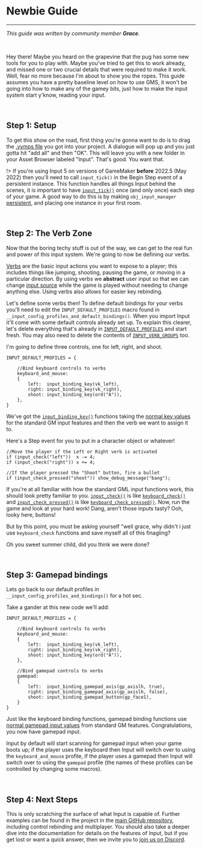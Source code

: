 # Newbie Guide

---

*This guide was written by community member **Grace**.*

&nbsp;

Hey there! Maybe you heard on the grapevine that the pug has some new tools for you to play with. Maybe you've tried to get this to work already, and missed one or two crucial details that were required to make it work. Well, fear no more because I'm about to show you the ropes. This guide assumes you have a pretty baseline level on how to use GMS, it won't be going into how to make any of the gamey bits, just how to make the input system start y'know, reading your input.

&nbsp;

## Step 1: Setup

To get this show on the road, first thing you're gonna want to do is to drag the [.yymps file](https://github.com/JujuAdams/Input/releases) you got into your project. A dialogue will pop up and you just gotta hit "add all" and then "OK". This will leave you with a new folder in your Asset Browser labeled "Input". That's good. You want that.

!> If you're using Input 5 on versions of GameMaker **before** 2022.5 (May 2022) then you'll need to call `input_tick()` in the Begin Step event of a persistent instance. This function handles all things Input behind the scenes, it is important to have [`input_tick()`](Functions-(Other)#input_tick) once (and only once) each step of your game. A good way to do this is by making `obj_input_manager` [persistent](https://manual.yoyogames.com/#t=The_Asset_Editors%2FObjects.htm), and placing one instance in your first room.

&nbsp;

## Step 2: The Verb Zone

Now that the boring techy stuff is out of the way, we can get to the real fun and power of this input system. We're going to now be defining our verbs.

[Verbs](Verbs-and-Alternate-Bindings) are the basic input actions you want to expose to a player; this includes things like jumping, shooting, pausing the game, or moving in a particular direction. By using verbs we **abstract** user input so that we can change [input source](Input-Sources) while the game is played without needing to change anything else. Using verbs also allows for easier key rebinding.

Let's define some verbs then! To define default bindings for your verbs you'll need to edit the `INPUT_DEFAULT_PROFILES` macro found in `__input_config_profiles_and_default_bindings()`. When you import Input it'll come with some default controls already set up. To explain this clearer, let's delete everything that's already in [`INPUT_DEFAULT_PROFILES`](Configuration?id=profiles-and-bindings) and start fresh. You may also need to delete the contents of [`INPUT_VERB_GROUPS`](Configuration?id=verbs) too.

I'm going to define three controls, one for left, right, and shoot.

```gml
INPUT_DEFAULT_PROFILES = {
    
	//Bind keyboard controls to verbs
    keyboard_and_mouse:
    {
        left:  input_binding_key(vk_left),
        right: input_binding_key(vk_right),
        shoot: input_binding_key(ord("A")),
    },
}
```

We've got the [`input_binding_key()`](Functions-(Binding-Creators)?id=input_binding_keykey) functions taking the [normal key values](https://manual.yoyogames.com/GameMaker_Language/GML_Reference/Game_Input/Keyboard_Input/Keyboard_Input.htm) for the standard GM input features and then the verb we want to assign it to.

Here's a Step event for you to put in a character object or whatever!

```gml
//Move the player if the Left or Right verb is activated
if (input_check("left"))  x -= 4;
if (input_check("right")) x += 4;

//If the player pressed the "Shoot" button, fire a bullet
if (input_check_pressed("shoot")) show_debug_message("bang");
```

If you're at all familiar with how the standard GML input functions work, this should look pretty familiar to you. [`input_check()`](Functions-(Checkers)#input_checkverb-playerindex-bufferduration) is like [`keyboard_check()`](https://manual.yoyogames.com/#t=GameMaker_Language%252FGML_Reference%252FGame_Input%252FKeyboard_Input%252Fkeyboard_check.htm) and [`input_check_pressed()`](Functions-(Checkers)#input_check_pressedverb-playerindex-bufferduration) is like [`keyboard_check_pressed()`](https://manual.yoyogames.com/#t=GameMaker_Language%252FGML_Reference%252FGame_Input%252FKeyboard_Input%252Fkeyboard_check_pressed.htm).
Now, run the game and look at your hard work! Dang, aren't those inputs tasty? Ooh, looky here, buttons!

But by this point, you must be asking yourself "well grace, why didn't i just use `keyboard_check` functions and save myself all of this finagling?

Oh you sweet summer child, did you think we were done?

&nbsp;

## Step 3: Gamepad bindings

Lets go back to our default profiles in `__input_config_profiles_and_bindings()` for a hot sec.

Take a gander at this new code we'll add:

```gml
INPUT_DEFAULT_PROFILES = {
    
	//Bind keyboard controls to verbs
    keyboard_and_mouse:
    {
        left:  input_binding_key(vk_left),
        right: input_binding_key(vk_right),
        shoot: input_binding_key(ord("A")),
    },
	
	//Bind gamepad controls to verbs
	gamepad:
	{
        left:  input_binding_gamepad_axis(gp_axislh, true),
        right: input_binding_gamepad_axis(gp_axislh, false),
	    shoot: input_binding_gamepad_button(gp_face1),
	}
}
```

Just like the keyboard binding functions, gamepad binding functions use [normal gamepad input values](https://manual.yoyogames.com/GameMaker_Language/GML_Reference/Game_Input/GamePad_Input/Gamepad_Input.htm) from standard GM features. Congratulations, you now have gamepad input.

Input by default will start scanning for gamepad input when your game boots up; if the player uses the keyboard then Input will switch over to using the `keyboard_and_mouse` profile, if the player uses a gamepad then Input will switch over to using the `gamepad` profile (the names of these profiles can be controlled by changing some macros).

&nbsp;

## Step 4: Next Steps

This is only scratching the surface of what Input is capable of. Further examples can be found in the project in the [main GitHub repository](https://github.com/JujuAdams/Input), including control rebinding and multiplayer. You should also take a deeper dive into the documentation for details on the features of Input, but if you get lost or want a quick answer, then we invite you to [join us on Discord](https://discord.gg/8krYCqr).
